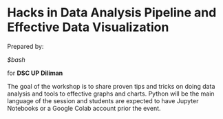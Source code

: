 # Hacks in Data Analysis Pipeline and Effective Data Visualization

Prepared by: 

*$bash* 

for **DSC UP Diliman**

The goal of the workshop is to share proven tips and tricks on doing data analysis and tools to effective graphs and charts.
Python will be the main language of the session and students are expected to have Jupyter Notebooks or a Google Colab account prior the event.
